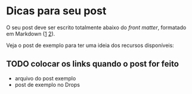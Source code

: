 # Dicas para seu post

O seu post deve ser escrito totalmente abaixo do *front matter*, formatado em Markdown ([1](https://daringfireball.net/projects/markdown/) [2](https://guides.github.com/features/mastering-markdown/)).

Veja o post de exemplo para ter uma ideia dos recursos disponíveis:

## TODO colocar os links quando o post for feito

- arquivo do post exemplo
- post de exemplo no Drops
